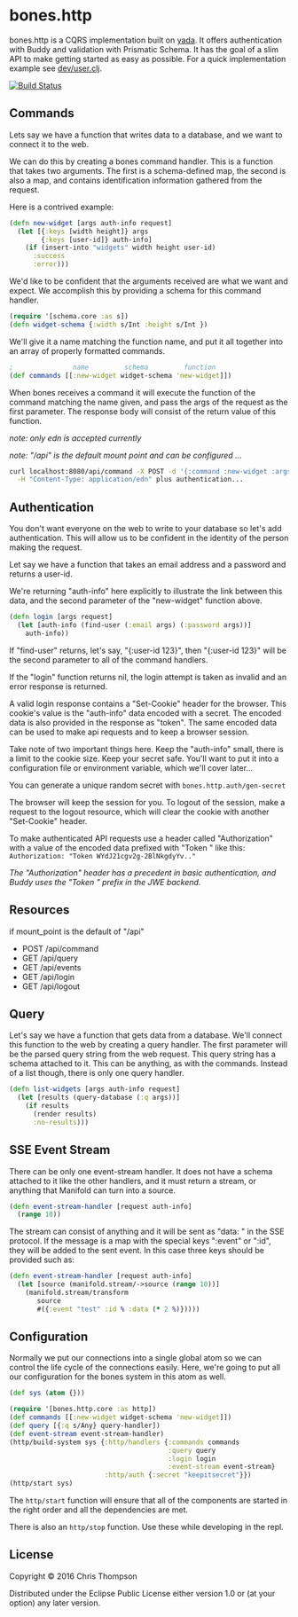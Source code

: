 # bones.http


bones.http is a CQRS implementation built on
[yada](https://github.com/juxt/yada). It offers authentication with Buddy and
validation with Prismatic Schema. It has the goal of a slim API to make getting
started as easy as possible. For a quick implementation example see
[dev/user.clj](dev/user.clj).

[![Build Status](https://travis-ci.org/teaforthecat/bones.http.svg?branch=master)](https://travis-ci.org/teaforthecat/bones.http)

## Commands

Lets say we have a function that writes data to a database, and we want to
connect it to the web.

We can do this by creating a bones command handler. This is a function that
takes two arguments. The first is a schema-defined map, the second is also a
map, and contains identification information gathered from the request.

Here is a contrived example:
```clojure
(defn new-widget [args auth-info request]
  (let [{:keys [width height]} args
        {:keys [user-id]} auth-info]
    (if (insert-into "widgets" width height user-id)
      :success
      :error)))
```

We'd like to be confident that the arguments received are what we want and
expect.  We accomplish this by providing a schema for this command handler.

```clojure
(require '[schema.core :as s])
(defn widget-schema {:width s/Int :height s/Int })
```

We'll give it a name matching the function name, and put it all together into an
array of properly formatted commands.

```clojure
;               name         schema         function
(def commands [[:new-widget widget-schema 'new-widget]])
```

When bones receives a command it will execute the function of the command
matching the name given, and pass the args of the request as the first
parameter. The response body will consist of the return value of this function.

_note: only edn is accepted currently_

_note: "/api" is the default mount point and can be configured ..._

```sh
curl localhost:8080/api/command -X POST -d '{:command :new-widget :args {:width 3 :height 5}' \
  -H "Content-Type: application/edn" plus authentication...
```

## Authentication

You don't want everyone on the web to write to your database so let's add
authentication. This will allow us to be confident in the identity of the person
making the request.

Let say we have a function that takes an email address and a password and
returns a user-id.

We're returning "auth-info" here explicitly to illustrate the link between this
data, and the second parameter of the "new-widget" function above.

```clojure
(defn login [args request]
  (let [auth-info (find-user (:email args) (:password args))]
    auth-info))
```

If "find-user" returns, let's say, "{:user-id 123}", then "{:user-id 123}" will
be the second parameter to all of the command handlers.

If the "login" function returns nil, the login attempt is taken as invalid and
an error response is returned.

A valid login response contains a "Set-Cookie" header for the browser. This
cookie's value is the "auth-info" data encoded with a secret. The encoded data
is also provided in the response as "token". The same encoded data can be used
to make api requests and to keep a browser session.

Take note of two important things here. Keep the "auth-info" small, there is a
limit to the cookie size. Keep your secret safe. You'll want to put it into a
configuration file or environment variable, which we'll cover later...

You can generate a unique random secret with `bones.http.auth/gen-secret`

The browser will keep the session for you. To logout of the session, make a
request to the logout resource, which will clear the cookie with another
"Set-Cookie" header.

To make authenticated API requests use a header called "Authorization" with a
value of the encoded data prefixed with "Token " like this: `Authorization:
"Token WYdJ21cgv2g-2BlNkgdyYv.."`


_The "Authorization" header has a precedent in basic authentication, and Buddy
 uses the "Token " prefix in the JWE backend._

## Resources
if mount_point is the default of "/api"

- POST /api/command
- GET /api/query
- GET /api/events
- GET /api/login
- GET /api/logout

## Query

Let's say we have a function that gets data from a database. We'll connect this
function to the web by creating a query handler. The first parameter will be the
parsed query string from the web request. This query string has a schema
attached to it. This can be anything, as with the commands. Instead of a list
though, there is only one query handler.

```clojure
(defn list-widgets [args auth-info request]
  (let [results (query-database (:q args))]
    (if results
      (render results)
      :no-results)))
```

## SSE Event Stream

There can be only one event-stream handler. It does not have a schema attached
to it like the other handlers, and it must return a stream, or anything that
Manifold can turn into a source.

```clojure
(defn event-stream-handler [request auth-info]
  (range 10))
```

The stream can consist of anything and it will be sent as "data: " in the SSE
protocol. If the message is a map with the special keys ":event" or ":id", they
will be added to the sent event. In this case three keys should be provided such
as:

```clojure
(defn event-stream-handler [request auth-info]
  (let [source (manifold.stream/->source (range 10))]
    (manifold.stream/transform
       source
       #({:event "test" :id % :data (* 2 %)}))))
```


## Configuration

Normally we put our connections into a single global atom so we can control the
life cycle of the connections easily. Here, we're going to put all our
configuration for the bones system in this atom as well.

```clojure
(def sys (atom {}))
```

```clojure
(require '[bones.http.core :as http])
(def commands [[:new-widget widget-schema 'new-widget]])
(def query [{:q s/Any} query-handler])
(def event-stream event-stream-handler)
(http/build-system sys {:http/handlers {:commands commands
                                        :query query
                                        :login login
                                        :event-stream event-stream}
                        :http/auth {:secret "keepitsecret"}})
(http/start sys)
```

The `http/start` function will ensure that all of the components are started in
the right order and all the dependencies are met.

There is also an `http/stop` function. Use these while developing in the repl.




## License

Copyright © 2016 Chris Thompson

Distributed under the Eclipse Public License either version 1.0 or (at
your option) any later version.
